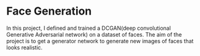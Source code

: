 # Face Generation

In this project, I defined and trained a DCGAN(deep convolutional Generative Adversarial network) on a dataset of faces. The aim of the project is to get a generator network to generate new images of faces that looks realistic.
